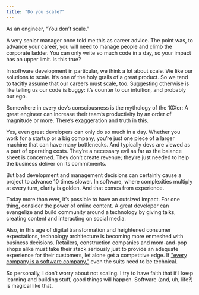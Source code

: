 ```yaml
---
title: "Do you scale?"
---
```


As an engineer, “You don’t scale.”

A very senior manager once told me this as career advice. The point was, to advance your career, you will need to manage people and climb the corporate ladder. You can only write so much code in a day, so your impact has an upper limit. Is this true?

In software development in particular, we think a lot about scale. We like our solutions to scale. It’s one of the holy grails of a great product. So we tend to tacitly assume that our careers must scale, too. Suggesting otherwise is like telling us our code is buggy: it’s counter to our intuition, and probably our ego. 

Somewhere in every dev’s consciousness is the mythology of the 10Xer: A great engineer can increase their team’s productivity by an order of magnitude or more. There’s exaggeration and truth in this.

Yes, even great developers can only do so much in a day. Whether you work for a startup or a big company, you’re just one piece of a larger machine that can have many bottlenecks. And typically devs are viewed as a part of operating costs. They’re a necessary evil as far as the balance sheet is concerned. They don’t create revenue; they’re just needed to help the business deliver on its commitments.

But bad development and management decisions can certainly cause a project to advance 10 times slower. In software, where complexities multiply at every turn, clarity is golden. And that comes from experience.

Today more than ever, it’s possible to have an outsized impact. For one thing, consider the power of online content. A great developer can evangelize and build community around a technology by giving talks, creating content and interacting on social media.

Also, in this age of digital transformation and heightened consumer expectations, technology architecture is becoming more enmeshed with business decisions. Retailers, construction companies and mom-and-pop shops alike must take their stack seriously just to provide an adequate experience for their customers, let alone get a competitive edge. If ["every company is a software company,"](https://news.microsoft.com/en-gb/2018/11/07/microsoft-ceo-satya-nadella-on-fuelling-tech-intensity-in-the-uk/) even the suits need to be technical.

So personally, I don’t worry about not scaling. I try to have faith that if I keep learning and building stuff, good things will happen. Software (and, uh, life?) is magical like that.